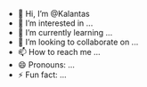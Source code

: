 - 👋 Hi, I’m @Kalantas
- 👀 I’m interested in ...
- 🌱 I’m currently learning ...
- 💞️ I’m looking to collaborate on ...
- 📫 How to reach me ...
- 😄 Pronouns: ...
- ⚡ Fun fact: ...

<!---
Kalantas/Kalantas is a ✨ special ✨ repository because its `README.md` (this file) appears on your GitHub profile.
You can click the Preview link to take a look at your changes.
--->

